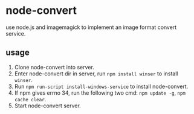 node-convert
============

use node.js and imagemagick to implement an image format convert service.

usage
-----

1. Clone node-convert into server.
2. Enter node-convert dir in server, run `npm install winser` to install `winser`.
3. Run `npm run-script install-windows-service` to install node-convert.
4. If npm gives errno 34, run the following two cmd:
`npm update -g`, `npm cache clear`.
5. Start node-convert server.
